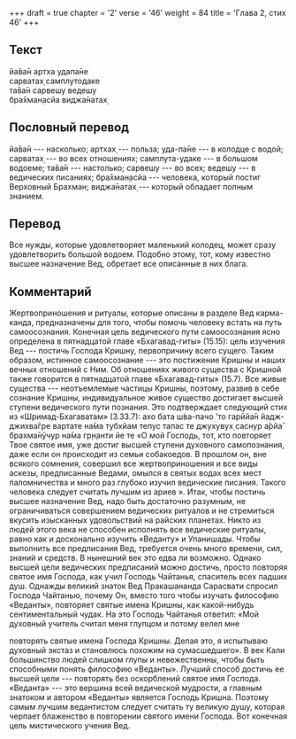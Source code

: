 +++
draft = true
chapter = '2'
verse = '46'
weight = 84
title = 'Глава 2, стих 46'
+++
## Текст

йа̄ва̄н артха удапа̄не  
сарватах̣ самплутодаке  
та̄ва̄н сарвешу ведешу  
бра̄хман̣асйа виджа̄натах̣

## Пословный перевод

йа̄ва̄н --- насколько; артхах̣ --- польза; уда-па̄не --- в колодце с водой;
сарватах̣ --- во всех отношениях; самплута-удаке --- в большом водоеме;
та̄ва̄н --- настолько; сарвешу --- во всех; ведешу --- в ведических
писаниях; бра̄хман̣асйа --- человека, который постиг Верховный Брахман;
виджа̄натах̣ --- который обладает полным знанием.

## Перевод

Все нужды, которые удовлетворяет маленький колодец, может сразу
удовлетворить большой водоем. Подобно этому, тот, кому известно высшее
назначение Вед, обретает все описанные в них блага.

## Комментарий

Жертвоприношения и ритуалы, которые описаны в разделе Вед карма-канда,
предназначены для того, чтобы помочь человеку встать на путь
самоосознания. Конечная цель ведического пути самоосознания ясно
определена в пятнадцатой главе «Бхагавад-гиты» (15.15): цель изучения
Вед --- постичь Господа Кришну, первопричину всего сущего. Таким
образом, истинное самоосознание --- это постижение Кришны и наших вечных
отношений с Ним. Об отношениях живого существа с Кришной также говорится
в пятнадцатой главе «Бхагавад-гиты» (15.7). Все живые существа ---
неотъемлемые частицы Кришны, поэтому, развив в себе сознание Кришны,
индивидуальное живое существо достигает высшей ступени ведического пути
познания. Это подтверждает следующий стих из «Шримад-Бхагаватам»
(3.33.7): ахо бата ш́ва-пачо 'то гарӣйа̄н йадж-джихва̄гре вартате на̄ма
тубхйам тепус тапас те джухувух̣ саснур а̄рйа̄ брахма̄нӯчур на̄ма гр̣н̣анти йе
те «О мой Господь, тот, кто повторяет Твое святое имя, уже достиг высшей
ступени духовного самопознания, даже если он происходит из семьи
собакоедов. В прошлом он, вне всякого сомнения, совершил все
жертвоприношения и все виды аскезы, предписанные Ведами, омылся в святых
водах всех мест паломничества и много раз глубоко изучил ведические
писания. Такого человека следует считать лучшим из ариев ». Итак, чтобы
постичь высшее назначение Вед, надо быть достаточно разумным, не
ограничиваться совершением ведических ритуалов и не стремиться вкусить
изысканных удовольствий на райских планетах. Никто из людей этого века
не способен исполнять все ведические ритуалы, равно как и досконально
изучить «Веданту» и Упанишады. Чтобы выполнить все предписания Вед,
требуется очень много времени, сил, знаний и средств. В нынешний век это
едва ли возможно. Однако высшей цели ведических предписаний можно
достичь, просто повторяя святое имя Господа, как учил Господь Чайтанья,
спаситель всех падших душ. Однажды великий знаток Вед Пракашананда
Сарасвати спросил Господа Чайтанью, почему Он, вместо того чтобы изучать
философию «Веданты», повторяет святые имена Кришны, как какой-нибудь
сентиментальный чудак. На это Господь Чайтанья ответил: «Мой духовный
учитель считал меня глупцом и потому велел мне

повторять святые имена Господа Кришны. Делая это, я испытываю духовный
экстаз и становлюсь похожим на сумасшедшего». В век Кали большинство
людей слишком глупы и невежественны, чтобы быть способными понять
философию «Веданты». Лучший способ достичь ее высшей цели --- повторять
без оскорблений святое имя Господа. «Веданта» --- это вершина всей
ведической мудрости, а главным знатоком и автором «Веданты» является
Господь Кришна. Поэтому самым лучшим ведантистом следует считать ту
великую душу, которая черпает блаженство в повторении святого имени
Господа. Вот конечная цель мистического учения Вед.
